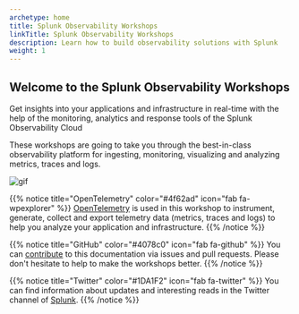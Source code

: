 ```yaml
---
archetype: home
title: Splunk Observability Workshops
linkTitle: Splunk Observability Workshops
description: Learn how to build observability solutions with Splunk
weight: 1
---
```


## Welcome to the Splunk Observability Workshops

Get insights into your applications and infrastructure in real-time with the help of the monitoring, analytics and response tools of the Splunk Observability Cloud

These workshops are going to take you through the best-in-class observability platform for ingesting, monitoring, visualizing and analyzing metrics, traces and logs.

![gif](https://www.splunk.com/content/dam/splunk2/en_us/images/screenshots/products/observability/observability-hero-dashboard.gif)

{{% notice title="OpenTelemetry" color="#4f62ad" icon="fab fa-wpexplorer" %}}
[OpenTelemetry](https://opentelemetry.io) is used in this workshop to instrument, generate, collect and export telemetry data (metrics, traces and logs) to help you analyze your application and infrastructure.
{{% /notice %}}

{{% notice title="GitHub" color="#4078c0" icon="fab fa-github" %}}
You can [contribute](https://github.com/splunk/observability-workshop) to this documentation via issues and pull requests. Please don't hesitate to help to make the workshops better.
{{% /notice %}}

{{% notice title="Twitter" color="#1DA1F2" icon="fab fa-twitter" %}}
You can find information about updates and interesting reads in the Twitter channel of [Splunk](https://twitter.com/splunk).
{{% /notice %}}
